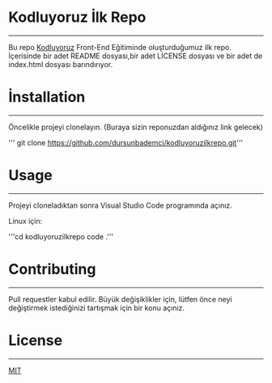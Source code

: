 # Kodluyoruz İlk Repo
--------------------------------------------------------

Bu repo [Kodluyoruz](http://www.kodluyoruz.org) Front-End Eğitiminde oluşturduğumuz ilk repo. İçerisinde bir adet README dosyası,bir adet LİCENSE dosyası ve bir adet de index.html dosyası barındırıyor.


# İnstallation
-----------------------------------------------------

Öncelikle projeyi clonelayın. (Buraya sizin reponuzdan aldığınız link gelecek)

''' git clone https://github.com/dursunbademci/kodluyoruzilkrepo.git'''

# Usage
-----------------------------------------

Projeyi cloneladıktan sonra Visual Studio Code programında açınız.

Linux için:

'''cd kodluyoruzilkrepo
code .'''

# Contributing
----------------------------------------------------

Pull requestler kabul edilir. Büyük değişiklikler için, lütfen önce neyi değiştirmek istediğinizi tartışmak için bir konu açınız.

# License
--------------------------------------------------------
[MIT](https://choosealicense.com/licenses/mit/)